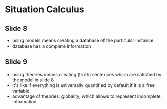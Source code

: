 # Situation Calculus

## Slide 8
- using models means creating a database of the particular instance
- database has a complete information

## Slide 9
- using theories means creating (truth) sentences which are satisfied by the model in slide 8
- it's like if everything is universally quantified by default if it is a free variable
- advantage of theories: globality, which allows to represent incomplete information